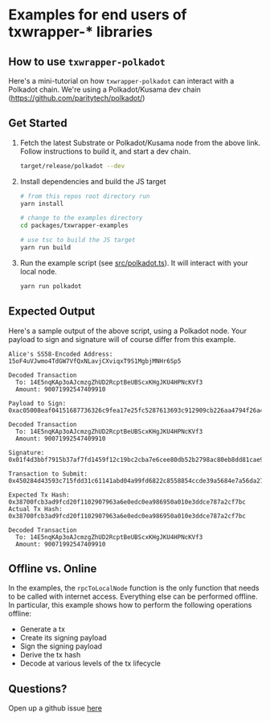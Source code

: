 # Examples for end users of txwrapper-* libraries

## How to use `txwrapper-polkadot`

Here's a mini-tutorial on how `txwrapper-polkadot` can interact with a Polkadot chain. We're using a Polkadot/Kusama dev chain (https://github.com/paritytech/polkadot/)

## Get Started

1) Fetch the latest Substrate or Polkadot/Kusama node from the above link. Follow instructions to build it, and start a dev chain.

    ```bash
    target/release/polkadot --dev
    ```

2) Install dependencies and build the JS target

    ```bash
    # from this repos root directory run
    yarn install

    # change to the examples directory
    cd packages/txwrapper-examples

    # use tsc to build the JS target
    yarn run build
    ```

3) Run the example script (see [src/polkadot.ts](src/polkadot.ts)). It will interact with your local node.

    ```bash
    yarn run polkadot
    ```

## Expected Output

Here's a sample output of the above script, using a Polkadot node. Your payload to sign and signature will of course differ from this example.

```
Alice's SS58-Encoded Address: 15oF4uVJwmo4TdGW7VfQxNLavjCXviqxT9S1MgbjMNHr6Sp5

Decoded Transaction
  To: 14E5nqKAp3oAJcmzgZhUD2RcptBeUBScxKHgJKU4HPNcKVf3
  Amount: 90071992547409910

Payload to Sign: 0xac05008eaf04151687736326c9fea17e25fc5287613693c912909cb226aa4794f26a4813f6ffffffffff3f01150000001a00000005000000ddb9934d1ef19d9b1cb1e10857b6e4a24fe6c495d7a8632288235c1412538b84d49fc48791a7363c88217b950bb63b858acd20696237443813af262eb8d0ef2e

Decoded Transaction
  To: 14E5nqKAp3oAJcmzgZhUD2RcptBeUBScxKHgJKU4HPNcKVf3
  Amount: 90071992547409910

Signature: 0x01f4d3bbf7915b37af7fd1459f12c19bc2cba7e6cee80db52b2798ac80eb8dd81cae95d56faae244bf7d7bf53f944c43b22885de53206d1de119f3af036bd06985

Transaction to Submit: 0x450284d43593c715fdd31c61141abd04a99fd6822c8558854ccde39a5684e7a56da27d01f4d3bbf7915b37af7fd1459f12c19bc2cba7e6cee80db52b2798ac80eb8dd81cae95d56faae244bf7d7bf53f944c43b22885de53206d1de119f3af036bd069851500000005008eaf04151687736326c9fea17e25fc5287613693c912909cb226aa4794f26a4813f6ffffffffff3f01

Expected Tx Hash: 0x38700fcb3ad9fcd20f1102907963a6e0edc0ea986950a010e3ddce787a2cf7bc
Actual Tx Hash: 0x38700fcb3ad9fcd20f1102907963a6e0edc0ea986950a010e3ddce787a2cf7bc

Decoded Transaction
  To: 14E5nqKAp3oAJcmzgZhUD2RcptBeUBScxKHgJKU4HPNcKVf3
  Amount: 90071992547409910
```

## Offline vs. Online

In the examples, the `rpcToLocalNode` function is the only function that needs to be called with internet access. Everything else can be performed offline. In particular, this example shows how to perform the following operations offline:

- Generate a tx
- Create its signing payload
- Sign the signing payload
- Derive the tx hash
- Decode at various levels of the tx lifecycle

## Questions?

Open up a github issue [here](https://github.com/paritytech/txwrapper-core/issues)
